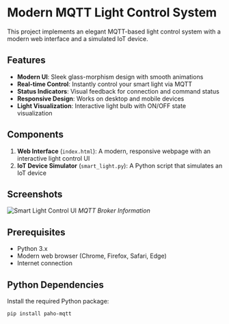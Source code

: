 # Modern MQTT Light Control System

This project implements an elegant MQTT-based light control system with a modern web interface and a simulated IoT device.

## Features

- **Modern UI**: Sleek glass-morphism design with smooth animations
- **Real-time Control**: Instantly control your smart light via MQTT
- **Status Indicators**: Visual feedback for connection and command status
- **Responsive Design**: Works on desktop and mobile devices
- **Light Visualization**: Interactive light bulb with ON/OFF state visualization

## Components

1. **Web Interface** (`index.html`): A modern, responsive webpage with an interactive light control UI
2. **IoT Device Simulator** (`smart_light.py`): A Python script that simulates an IoT device

## Screenshots

![Smart Light Control UI](https://sjc.microlink.io/nn6PFu_GxpPT-nvWCrAcfOkibKC2kx7SkB-ZqQK0hCWkMGRLme4b_ff1OenjcDwThpaIwUexgKbVCjocXBAtow.jpeg)
*MQTT Broker Information*

## Prerequisites

- Python 3.x
- Modern web browser (Chrome, Firefox, Safari, Edge)
- Internet connection

## Python Dependencies

Install the required Python package:
```bash
pip install paho-mqtt
